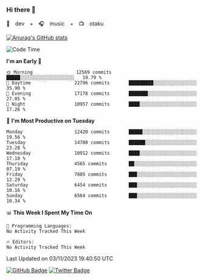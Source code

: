 ### Hi there 👋

🚀　dev　+　🎧　music　+　📺　otaku


[![Anurag's GitHub stats](https://github-readme-stats.vercel.app/api?username=koheitasaka&count_private=true&show_icons=true&theme=monokai)](https://github.com/koheitasaka/github-readme-stats)

<!--START_SECTION:waka-->
![Code Time](http://img.shields.io/badge/Code%20Time-1%2C161%20hrs%2023%20mins-blue)

**I'm an Early 🐤** 

```text
🌞 Morning                12569 commits       █████░░░░░░░░░░░░░░░░░░░░   19.79 % 
🌆 Daytime                22796 commits       █████████░░░░░░░░░░░░░░░░   35.90 % 
🌃 Evening                17178 commits       ███████░░░░░░░░░░░░░░░░░░   27.05 % 
🌙 Night                  10957 commits       ████░░░░░░░░░░░░░░░░░░░░░   17.26 % 
```
📅 **I'm Most Productive on Tuesday** 

```text
Monday                   12420 commits       █████░░░░░░░░░░░░░░░░░░░░   19.56 % 
Tuesday                  14780 commits       ██████░░░░░░░░░░░░░░░░░░░   23.28 % 
Wednesday                10912 commits       ████░░░░░░░░░░░░░░░░░░░░░   17.18 % 
Thursday                 4565 commits        ██░░░░░░░░░░░░░░░░░░░░░░░   07.19 % 
Friday                   7805 commits        ███░░░░░░░░░░░░░░░░░░░░░░   12.29 % 
Saturday                 6454 commits        ███░░░░░░░░░░░░░░░░░░░░░░   10.16 % 
Sunday                   6564 commits        ███░░░░░░░░░░░░░░░░░░░░░░   10.34 % 
```


📊 **This Week I Spent My Time On** 

```text
💬 Programming Languages: 
No Activity Tracked This Week

🔥 Editors: 
No Activity Tracked This Week
```


 Last Updated on 03/11/2023 19:40:50 UTC
<!--END_SECTION:waka-->

[![GitHub Badge](https://img.shields.io/badge/GitHub-100000?style=for-the-badge&logo=github&logoColor=white)](https://github.com/koheitasaka)
[![Twitter Badge](https://img.shields.io/badge/Twitter-1DA1F2?style=for-the-badge&logo=twitter&logoColor=white)](https://twitter.com/sleep_asleep_)
